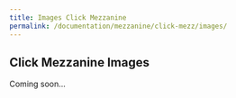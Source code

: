 ```yaml
---
title: Images Click Mezzanine
permalink: /documentation/mezzanine/click-mezz/images/
---
```

## Click Mezzanine Images

Coming soon...
